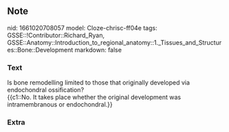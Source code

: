 ## Note
nid: 1661020708057
model: Cloze-chrisc-ff04e
tags: GSSE::!Contributor::Richard_Ryan, GSSE::Anatomy::Introduction_to_regional_anatomy::1._Tissues_and_Structures::Bone::Development
markdown: false

### Text
<div class="toggle">
  Is bone remodelling limited to those that originally developed
  via endochondral ossification?
</div>
<div class="toggle">
  {{c1::No. It takes place whether the original development was
  intramembranous or endochondral.}}
</div>

### Extra

